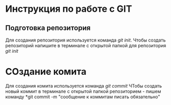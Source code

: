 # Инструкция по работе с GIT

## Подготовка репозитория
Для создания репозитория используется команда *git init*. Чтобы создать репозиторий напишите в терминале с открытой папкой для репозитория *git init*


# СОздание комита
Для создания комита используется команда *git commit*
ЧТобы создать новый коммит в терминале с открытой папкой репозиторием - пишем команду *git commit -m "сообщение к коммитам писать обязательно"

